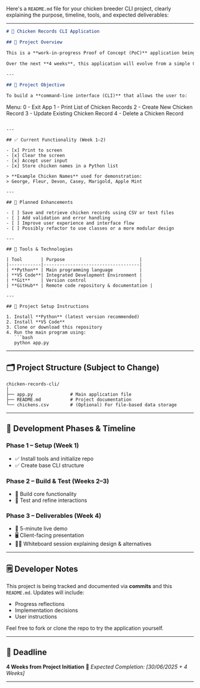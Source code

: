 Here's a `README.md` file for your chicken breeder CLI project, clearly explaining the purpose, timeline, tools, and expected deliverables:

---

```markdown
# 🐔 Chicken Records CLI Application

## 📌 Project Overview

This is a **work-in-progress Proof of Concept (PoC)** application being developed for a local Chicken Breeder. The goal is to help them transition from a paper-based system to a local, digital database to manage their chicken records more efficiently.

Over the next **4 weeks**, this application will evolve from a simple CLI-based menu system into a more functional record-keeping solution. The initial version will store chicken data in a basic in-memory list, with future enhancements including optional CSV/text file storage.

---

## 🎯 Project Objective

To build a **command-line interface (CLI)** that allows the user to:

```

Menu:
0 - Exit App
1 - Print List of Chicken Records
2 - Create New Chicken Record
3 - Update Existing Chicken Record
4 - Delete a Chicken Record

````

---

## ✅ Current Functionality (Week 1–2)

- [x] Print to screen  
- [x] Clear the screen  
- [x] Accept user input  
- [x] Store chicken names in a Python list  

> **Example Chicken Names** used for demonstration:
> George, Fleur, Devon, Casey, Marigold, Apple Mint

---

## 🚧 Planned Enhancements

- [ ] Save and retrieve chicken records using CSV or text files  
- [ ] Add validation and error handling  
- [ ] Improve user experience and interface flow  
- [ ] Possibly refactor to use classes or a more modular design

---

## 🧰 Tools & Technologies

| Tool       | Purpose                            |
|------------|------------------------------------|
| **Python** | Main programming language          |
| **VS Code**| Integrated Development Environment |
| **Git**    | Version control                    |
| **GitHub** | Remote code repository & documentation |

---

## 📁 Project Setup Instructions

1. Install **Python** (latest version recommended)
2. Install **VS Code**
3. Clone or download this repository
4. Run the main program using:  
   ```bash
   python app.py
````

---

## 🗂 Project Structure (Subject to Change)

```
chicken-records-cli/
│
├── app.py              # Main application file
├── README.md           # Project documentation
└── chickens.csv        # (Optional) For file-based data storage
```

---

## 🧪 Development Phases & Timeline

### Phase 1 – Setup (Week 1)

* ✅ Install tools and initialize repo
* ✅ Create base CLI structure

### Phase 2 – Build & Test (Weeks 2–3)

* 🔧 Build core functionality
* 🧪 Test and refine interactions

### Phase 3 – Deliverables (Week 4)

* 🎥 5-minute live demo
* 🖥 Client-facing presentation
* 🧑‍🏫 Whiteboard session explaining design & alternatives

---

## 🗒️ Developer Notes

This project is being tracked and documented via **commits** and this `README.md`. Updates will include:

* Progress reflections
* Implementation decisions
* User instructions

Feel free to fork or clone the repo to try the application yourself.

---

## 📅 Deadline

**4 Weeks from Project Initiation**
📌 *Expected Completion: \[30/06/2025 + 4 Weeks]*

---

